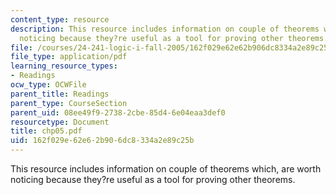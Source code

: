```yaml
---
content_type: resource
description: This resource includes information on couple of theorems which, are worth
  noticing because they?re useful as a tool for proving other theorems.
file: /courses/24-241-logic-i-fall-2005/162f029e62e62b906dc8334a2e89c25b_chp05.pdf
file_type: application/pdf
learning_resource_types:
- Readings
ocw_type: OCWFile
parent_title: Readings
parent_type: CourseSection
parent_uid: 08ee49f9-2738-2cbe-85d4-6e04eaa3def0
resourcetype: Document
title: chp05.pdf
uid: 162f029e-62e6-2b90-6dc8-334a2e89c25b
---
```

This resource includes information on couple of theorems which, are worth noticing because they?re useful as a tool for proving other theorems.

